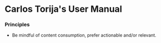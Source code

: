 # Carlos Torija's User Manual

### Principles

- Be mindful of content consumption, prefer actionable and/or relevant.
